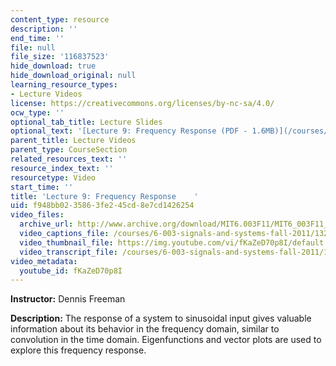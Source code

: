 ```yaml
---
content_type: resource
description: ''
end_time: ''
file: null
file_size: '116837523'
hide_download: true
hide_download_original: null
learning_resource_types:
- Lecture Videos
license: https://creativecommons.org/licenses/by-nc-sa/4.0/
ocw_type: ''
optional_tab_title: Lecture Slides
optional_text: '[Lecture 9: Frequency Response (PDF - 1.6MB)](/courses/6-003-signals-and-systems-fall-2011/resources/mit6_003f11_lec09)'
parent_title: Lecture Videos
parent_type: CourseSection
related_resources_text: ''
resource_index_text: ''
resourcetype: Video
start_time: ''
title: 'Lecture 9: Frequency Response    '
uid: f948bb02-3586-3fe2-45cd-8e7cd1426254
video_files:
  archive_url: http://www.archive.org/download/MIT6.003F11/MIT6_003F11_lec09_300k.mp4
  video_captions_file: /courses/6-003-signals-and-systems-fall-2011/132d4c16c39a58afb5f84ba01f1fb26e_fKaZeD70p8I.vtt
  video_thumbnail_file: https://img.youtube.com/vi/fKaZeD70p8I/default.jpg
  video_transcript_file: /courses/6-003-signals-and-systems-fall-2011/18338f7eb06b1ad87b319e4d6b4e9ac8_fKaZeD70p8I.pdf
video_metadata:
  youtube_id: fKaZeD70p8I
---
```


**Instructor:** Dennis Freeman

**Description:** The response of a system to sinusoidal input gives valuable information about its behavior in the frequency domain, similar to convolution in the time domain. Eigenfunctions and vector plots are used to explore this frequency response.

